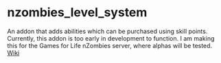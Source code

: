 # nzombies_level_system
An addon that adds abilities which can be purchased using skill points. Currently, this addon is too early in development to function. I am making this for the Games for Life nZombies server, where alphas will be tested.  
[Wiki](nzombies_level_system/wiki)
